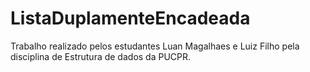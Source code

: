 # ListaDuplamenteEncadeada
 
 Trabalho realizado pelos estudantes Luan Magalhaes e Luiz Filho pela disciplina de Estrutura de dados da PUCPR.
